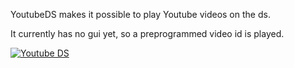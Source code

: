 YoutubeDS makes it possible to play Youtube videos on the ds.

It currently has no gui yet, so a preprogrammed video id is played.

[![Youtube DS](http://img.youtube.com/vi/NL1321zp1HI/0.jpg)](http://www.youtube.com/watch?v=NL1321zp1HI)
